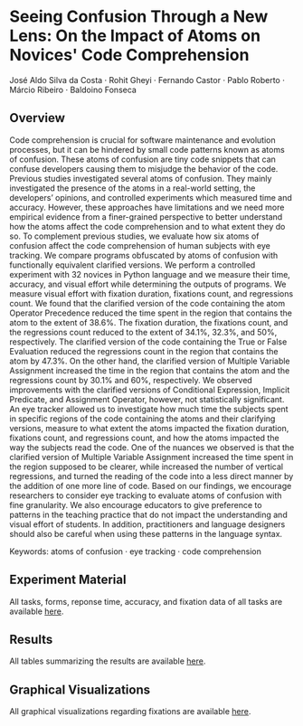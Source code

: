 # Seeing Confusion Through a New Lens: On the Impact of Atoms on Novices' Code Comprehension
José Aldo Silva da Costa · Rohit Gheyi · Fernando Castor · Pablo Roberto · Márcio Ribeiro · Baldoino Fonseca

## Overview
Code comprehension is crucial for software maintenance and evolution processes, but it can be hindered by small code patterns known as atoms of confusion. These atoms of confusion are tiny code snippets that can confuse developers causing them to misjudge the behavior of the code. Previous studies investigated several atoms of confusion. They mainly investigated the presence of the atoms in a real-world setting, the developers’ opinions, and controlled experiments which measured time and accuracy. However, these approaches have limitations and we need more empirical evidence from a finer-grained perspective to better understand how the atoms affect the code comprehension and to what extent they do so. To complement previous studies, we evaluate how six atoms of confusion affect the code comprehension of human subjects with eye tracking. We compare programs obfuscated by atoms of confusion with functionally equivalent clarified versions. We perform a controlled experiment with 32 novices in Python language and we measure their time, accuracy, and visual effort while determining the outputs of programs. We measure visual effort with fixation duration, fixations count, and regressions count. We found that the clarified version of the code containing the atom Operator Precedence reduced the time spent in the region that contains the atom to the extent of 38.6%. The fixation duration, the fixations count, and the regressions count reduced to the extent of 34.1%, 32.3%, and 50%, respectively. The clarified version of the code containing the True or False Evaluation reduced the regressions count in the region that contains the atom by 47.3%. On the other hand, the clarified version of Multiple Variable Assignment increased the time in the region that contains the atom and the regressions count by 30.1% and 60%, respectively. We observed improvements with the clarified versions of Conditional Expression, Implicit Predicate, and Assignment Operator, however, not statistically significant. An eye tracker allowed us to investigate how much time the subjects spent in specific regions of the code containing the atoms and their clarifying versions, measure to what extent the atoms impacted the fixation duration, fixations count, and regressions count, and how the atoms impacted the way the subjects read the code. One of the nuances we observed is that the clarified version of Multiple Variable Assignment increased the time spent in the region supposed to be clearer, while increased the number of vertical regressions, and turned the reading of the code into a less direct manner by the addition of one more line of code. Based on our findings, we encourage researchers to consider eye tracking to evaluate atoms of confusion with fine granularity. We also encourage educators to give preference to patterns in the teaching practice that do not impact the understanding and visual effort of students. In addition, practitioners and language designers should also be careful when using these patterns in the language syntax.

Keywords: atoms of confusion · eye tracking · code comprehension 

## Experiment Material

All tasks, forms, reponse time, accuracy, and fixation data of all tasks are available <a href="">here</a>.

## Results

All tables summarizing the results are available <a href="">here</a>.

## Graphical Visualizations 

All graphical visualizations regarding fixations are available <a href="">here</a>.
